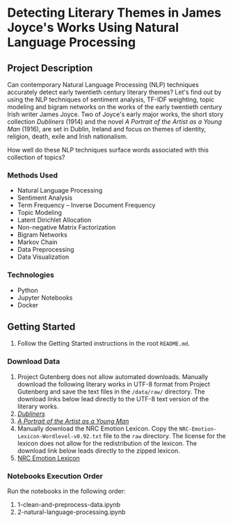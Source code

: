 # Detecting Literary Themes in James Joyce's Works Using Natural Language Processing

## Project Description
Can contemporary Natural Language Processing (NLP) techniques accurately detect early twentieth century literary themes? Let's find out by using the NLP techniques of sentiment analysis, TF-IDF weighting, topic modeling and bigram networks on the works of the early twentieth century Irish writer James Joyce. Two of Joyce's early major works, the short story collection *Dubliners* (1914) and the novel *A Portrait of the Artist as a Young Man* (1916), are set in Dublin, Ireland and focus on themes of identity, religion, death, exile and Irish nationalism. 

How well do these NLP techniques surface words associated with this collection of topics?

### Methods Used
* Natural Language Processing
* Sentiment Analysis
* Term Frequency – Inverse Document Frequency
* Topic Modeling
* Latent Dirichlet Allocation
* Non-negative Matrix Factorization
* Bigram Networks
* Markov Chain
* Data Preprocessing
* Data Visualization

### Technologies
* Python
* Jupyter Notebooks
* Docker

## Getting Started

1. Follow the Getting Started instructions in the root `README.md`.

### Download Data

1. Project Gutenberg does not allow automated downloads. Manually download the following literary works in UTF-8 format from Project Gutenberg and save the text files in the `/data/raw/` directory. The download links below lead directly to the UTF-8 text version of the literary works. 
  1. [*Dubliners*](http://www.gutenberg.org/files/2814/2814-0.txt)
  2. [*A Portrait of the Artist as a Young Man*](http://www.gutenberg.org/files/4217/4217-0.txt)
2. Manually download the NRC Emotion Lexicon. Copy the `NRC-Emotion-Lexicon-Wordlevel-v0.92.txt` file to the `raw` directory. The license for the lexicon does not allow for the redistribution of the lexicon. The download link below leads directly to the zipped lexicon.
  1. [NRC Emotion Lexicon](http://sentiment.nrc.ca/lexicons-for-research/NRC-Emotion-Lexicon.zip)

### Notebooks Execution Order

Run the notebooks in the following order:

1. 1-clean-and-preprocess-data.ipynb
2. 2-natural-language-processing.ipynb
